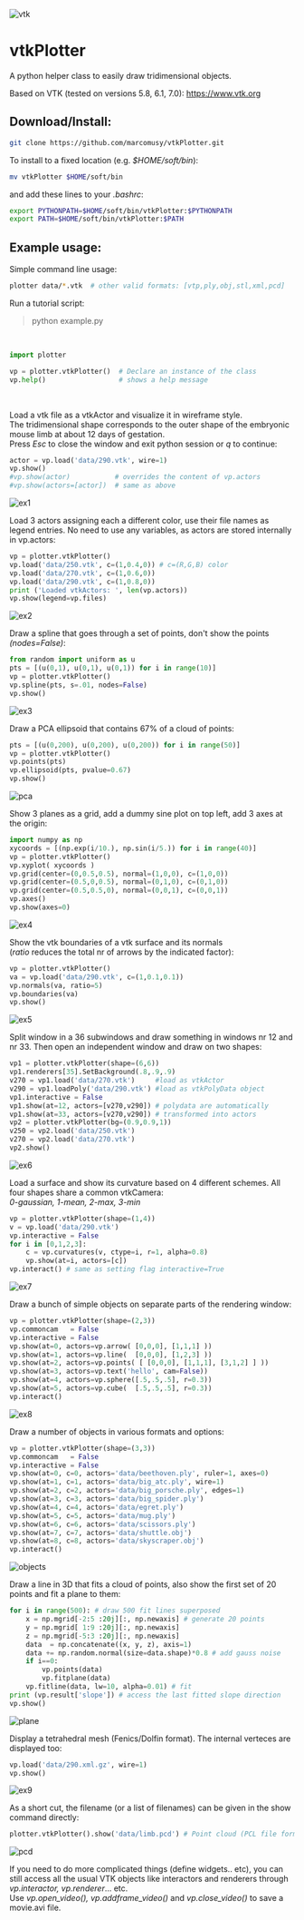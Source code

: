 ![vtk](https://www.vtk.org/wp-content/uploads/2015/03/vtk_logo-main1.png)
# vtkPlotter
A python helper class to easily draw tridimensional objects.

Based on VTK (tested on versions 5.8, 6.1, 7.0): https://www.vtk.org
<br />

## Download/Install:
```bash
git clone https://github.com/marcomusy/vtkPlotter.git
```

To install to a fixed location (e.g. *$HOME/soft/bin*):
```bash
mv vtkPlotter $HOME/soft/bin
```
and add these lines to your *.bashrc*:
```bash
export PYTHONPATH=$HOME/soft/bin/vtkPlotter:$PYTHONPATH
export PATH=$HOME/soft/bin/vtkPlotter:$PATH
```
## Example usage:<br />

Simple command line usage:
```bash
plotter data/*.vtk  # other valid formats: [vtp,ply,obj,stl,xml,pcd]
```

Run a tutorial script: 
>python example.py
<br />

```python
import plotter

vp = plotter.vtkPlotter()  # Declare an instance of the class
vp.help()                  # shows a help message
```
<br />

Load a vtk file as a vtkActor and visualize it in wireframe style. <br />
The tridimensional shape corresponds to the outer shape of the embryonic mouse limb at about 12 days of gestation.<br />
Press *Esc* to close the window and exit python session or *q* to continue:
```python
actor = vp.load('data/290.vtk', wire=1)
vp.show()
#vp.show(actor)           # overrides the content of vp.actors
#vp.show(actors=[actor])  # same as above
```
![ex1](https://user-images.githubusercontent.com/32848391/32666968-908d1bf6-c639-11e7-9201-46572a2349c2.png)
<br />

Load 3 actors assigning each a different color, use their file names as legend entries.
No need to use any variables, as actors are stored internally in vp.actors:
```python
vp = plotter.vtkPlotter()
vp.load('data/250.vtk', c=(1,0.4,0)) # c=(R,G,B) color
vp.load('data/270.vtk', c=(1,0.6,0))
vp.load('data/290.vtk', c=(1,0.8,0))
print ('Loaded vtkActors: ', len(vp.actors))
vp.show(legend=vp.files)
```
![ex2](https://user-images.githubusercontent.com/32848391/32666969-90a7dc48-c639-11e7-8795-b139166f0504.png)
<br />

Draw a spline that goes through a set of points, don't show the points *(nodes=False)*:
```python
from random import uniform as u
pts = [(u(0,1), u(0,1), u(0,1)) for i in range(10)]
vp = plotter.vtkPlotter()
vp.spline(pts, s=.01, nodes=False)
vp.show()
```
![ex3](https://user-images.githubusercontent.com/32848391/32666970-90c1b38e-c639-11e7-92dd-336f2aa2a2cf.png)
<br />


Draw a PCA ellipsoid that contains 67% of a cloud of points:
```python
pts = [(u(0,200), u(0,200), u(0,200)) for i in range(50)]
vp = plotter.vtkPlotter()
vp.points(pts)
vp.ellipsoid(pts, pvalue=0.67)
vp.show()
```
![pca](https://user-images.githubusercontent.com/32848391/32732169-12f82a5a-c88c-11e7-9a31-f14b100374cb.png)
<br />


Show 3 planes as a grid, add a dummy sine plot on top left,
add 3 axes at the origin:
```python
import numpy as np
xycoords = [(np.exp(i/10.), np.sin(i/5.)) for i in range(40)]
vp = plotter.vtkPlotter()
vp.xyplot( xycoords )
vp.grid(center=(0,0.5,0.5), normal=(1,0,0), c=(1,0,0))
vp.grid(center=(0.5,0,0.5), normal=(0,1,0), c=(0,1,0))
vp.grid(center=(0.5,0.5,0), normal=(0,0,1), c=(0,0,1))
vp.axes()
vp.show(axes=0)
```
![ex4](https://user-images.githubusercontent.com/32848391/32666971-90dac112-c639-11e7-96ef-ec41bdf3b7e5.png)
<br />

Show the vtk boundaries of a vtk surface and its normals<br />
(*ratio* reduces the total nr of arrows by the indicated factor):
```python
vp = plotter.vtkPlotter()
va = vp.load('data/290.vtk', c=(1,0.1,0.1))
vp.normals(va, ratio=5)
vp.boundaries(va)
vp.show()
```
![ex5](https://user-images.githubusercontent.com/32848391/32666972-90f46a5e-c639-11e7-93c3-e105322ff481.png)
<br />


Split window in a 36 subwindows and draw something in
windows nr 12 and nr 33. Then open an independent window and draw on two shapes:
```python
vp1 = plotter.vtkPlotter(shape=(6,6))
vp1.renderers[35].SetBackground(.8,.9,.9)
v270 = vp1.load('data/270.vtk')     #load as vtkActor
v290 = vp1.loadPoly('data/290.vtk') #load as vtkPolyData object
vp1.interactive = False
vp1.show(at=12, actors=[v270,v290]) # polydata are automatically  
vp1.show(at=33, actors=[v270,v290]) # transformed into actors
vp2 = plotter.vtkPlotter(bg=(0.9,0.9,1))
v250 = vp2.load('data/250.vtk')
v270 = vp2.load('data/270.vtk')
vp2.show()
```
![ex6](https://user-images.githubusercontent.com/32848391/32666973-910d6dc4-c639-11e7-9645-e19ffdfff3d1.png)
<br />


Load a surface and show its curvature based on 4 different schemes. All four shapes
share a common vtkCamera:<br />
*0-gaussian, 1-mean, 2-max, 3-min*
```python
vp = plotter.vtkPlotter(shape=(1,4))
v = vp.load('data/290.vtk')
vp.interactive = False
for i in [0,1,2,3]:
    c = vp.curvatures(v, ctype=i, r=1, alpha=0.8)
    vp.show(at=i, actors=[c])
vp.interact() # same as setting flag interactive=True
```
![ex7](https://user-images.githubusercontent.com/32848391/32666974-912de586-c639-11e7-880a-2b377cde3615.png)
<br />


Draw a bunch of simple objects on separate parts of the rendering window:
```python
vp = plotter.vtkPlotter(shape=(2,3))
vp.commoncam   = False
vp.interactive = False
vp.show(at=0, actors=vp.arrow( [0,0,0], [1,1,1] ))
vp.show(at=1, actors=vp.line(  [0,0,0], [1,2,3] ))
vp.show(at=2, actors=vp.points( [ [0,0,0], [1,1,1], [3,1,2] ] ))
vp.show(at=3, actors=vp.text('hello', cam=False))
vp.show(at=4, actors=vp.sphere([.5,.5,.5], r=0.3))
vp.show(at=5, actors=vp.cube(  [.5,.5,.5], r=0.3))
vp.interact()
```
![ex8](https://user-images.githubusercontent.com/32848391/32666975-91690102-c639-11e7-8f7b-ad07bd6019da.png)
<br />


Draw a number of objects in various formats and options:
```python
vp = plotter.vtkPlotter(shape=(3,3))
vp.commoncam   = False
vp.interactive = False
vp.show(at=0, c=0, actors='data/beethoven.ply', ruler=1, axes=0)
vp.show(at=1, c=1, actors='data/big_atc.ply', wire=1)
vp.show(at=2, c=2, actors='data/big_porsche.ply', edges=1)
vp.show(at=3, c=3, actors='data/big_spider.ply')
vp.show(at=4, c=4, actors='data/egret.ply')
vp.show(at=5, c=5, actors='data/mug.ply')
vp.show(at=6, c=6, actors='data/scissors.ply')
vp.show(at=7, c=7, actors='data/shuttle.obj')
vp.show(at=8, c=8, actors='data/skyscraper.obj')
vp.interact()
```
![objects](https://user-images.githubusercontent.com/32848391/33093360-158b5f2c-cefd-11e7-8cb7-9e3c303b41be.png)
<br />


Draw a line in 3D that fits a cloud of points,
also show the first set of 20 points and fit a plane to them:
```python
for i in range(500): # draw 500 fit lines superposed
    x = np.mgrid[-2:5 :20j][:, np.newaxis] # generate 20 points
    y = np.mgrid[ 1:9 :20j][:, np.newaxis]
    z = np.mgrid[-5:3 :20j][:, np.newaxis]
    data  = np.concatenate((x, y, z), axis=1)
    data += np.random.normal(size=data.shape)*0.8 # add gauss noise
    if i==0:
        vp.points(data)
        vp.fitplane(data)
    vp.fitline(data, lw=10, alpha=0.01) # fit
print (vp.result['slope']) # access the last fitted slope direction
vp.show()
```
![plane](https://user-images.githubusercontent.com/32848391/32667173-3ad163ec-c63a-11e7-8b3d-4a8ba047eae9.png)
<br />


Display a tetrahedral mesh (Fenics/Dolfin format). The internal verteces are displayed too:
```python
vp.load('data/290.xml.gz', wire=1)
vp.show()        
```
![ex9](https://user-images.githubusercontent.com/32848391/32666976-918480bc-c639-11e7-9749-4fd0b71523ad.png)
<br />


As a short cut, the filename (or a list of filenames) can be given in the show command directly:
```python
plotter.vtkPlotter().show('data/limb.pcd') # Point cloud (PCL file format)
```
![pcd](https://user-images.githubusercontent.com/32848391/32798156-287955b4-c974-11e7-9abf-6057dd43c5db.png)
<br />

If you need to do more complicated things (define widgets.. etc), you can still access all the 
usual VTK objects like interactors and renderers through *vp.interactor, vp.renderer*... etc.<br />
Use *vp.open_video(), vp.addframe_video()* and *vp.close_video()* to save a movie.avi file.


